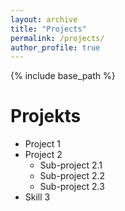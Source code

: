 ```yaml
---
layout: archive
title: "Projects"
permalink: /projects/
author_profile: true
---
```


{% include base_path %}

Projekts
======
* Project 1 
* Project 2
  * Sub-project 2.1
  * Sub-project 2.2
  * Sub-project 2.3
* Skill 3